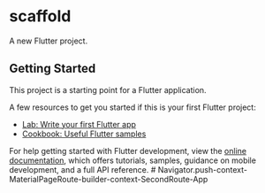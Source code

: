 # scaffold

A new Flutter project.

## Getting Started

This project is a starting point for a Flutter application.

A few resources to get you started if this is your first Flutter project:

- [Lab: Write your first Flutter app](https://docs.flutter.dev/get-started/codelab)
- [Cookbook: Useful Flutter samples](https://docs.flutter.dev/cookbook)

For help getting started with Flutter development, view the
[online documentation](https://docs.flutter.dev/), which offers tutorials,
samples, guidance on mobile development, and a full API reference.
#   N a v i g a t o r . p u s h - c o n t e x t - M a t e r i a l P a g e R o u t e - b u i l d e r - c o n t e x t - S e c o n d R o u t e - A p p  
 